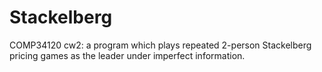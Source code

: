 Stackelberg
===========

COMP34120 cw2: a program which plays repeated 2-person Stackelberg pricing games as the leader under imperfect information. 
